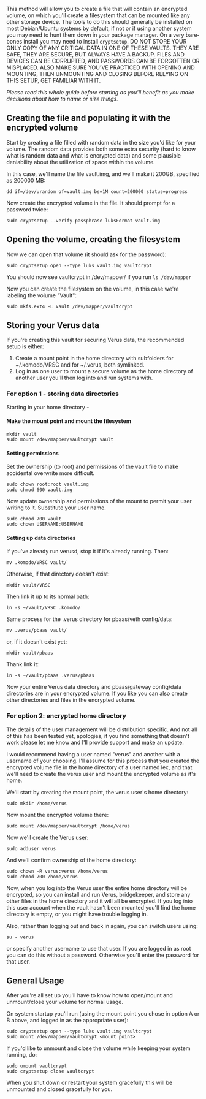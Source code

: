 This method will allow you to create a file that will contain an encrypted volume, on which you'll create a filesystem that can be mounted like any other storage device.
The tools to do this should generally be installed on most Debian/Ubuntu systems by default, if not or if using another system you may need to hunt them down in your package manager. On a very bare-bones install you may need to install `cryptsetup`.
DO NOT STORE YOUR ONLY COPY OF ANY CRITICAL DATA IN ONE OF THESE VAULTS. THEY ARE SAFE, THEY ARE SECURE, BUT ALWAYS HAVE A BACKUP. FILES AND DEVICES CAN BE CORRUPTED, AND PASSWORDS CAN BE FORGOTTEN OR MISPLACED. ALSO MAKE SURE YOU'VE PRACTICED WITH OPENING AND MOUNTING, THEN UNMOUNTING AND CLOSING BEFORE RELYING ON THIS SETUP, GET FAMILIAR WITH IT.

*Please read this whole guide before starting as you'll benefit as you make decisions about how to name or size things.*

## Creating the file and populating it with the encrypted volume
Start by creating a file filled with random data in the size you'd like for your volume. The random data provides both some extra security (hard to know what is random data and what is encrypted data) and some plausible deniability about the utilization of space within the volume.

In this case, we'll name the file vault.img, and we'll make it 200GB, specified as 200000 MB:
```
dd if=/dev/urandom of=vault.img bs=1M count=200000 status=progress
```

Now create the encrypted volume in the file. It should prompt for a password twice:
```
sudo cryptsetup --verify-passphrase luksFormat vault.img
```

## Opening the volume, creating the filesystem
Now we can open that volume (it should ask for the password):
```
sudo cryptsetup open --type luks vault.img vaultcrypt
```

You should now see vaultcrypt in /dev/mapper/ if you run `ls /dev/mapper`

Now you can create the filesystem on the volume, in this case we're labeling the volume "Vault":
```
sudo mkfs.ext4 -L Vault /dev/mapper/vaultcrypt
```

## Storing your Verus data
If you're creating this vault for securing Verus data, the recommended setup is either:
1. Create a mount point in the home directory with subfolders for ~/.komodo/VRSC and for ~/.verus, both symlinked.
2. Log in as one user to mount a secure volume as the home directory of another user you'll then log into and run systems with.

### For option 1 - storing data directories
Starting in your home directory - 
#### Make the mount point and mount the filesystem
```
mkdir vault
sudo mount /dev/mapper/vaultcrypt vault
```

#### Setting permissions
Set the ownership (to root) and permissions of the vault file to make accidental overwrite more difficult.
```
sudo chown root:root vault.img
sudo chmod 600 vault.img
```

Now update ownership and permissions of the mount to permit your user writing to it. Substitute your user name.
```
sudo chmod 700 vault
sudo chown USERNAME:USERNAME
```

#### Setting up data directories
If you've already run verusd, stop it if it's already running. Then:
```
mv .komodo/VRSC vault/
```

Otherwise, if that directory doesn't exist:
```
mkdir vault/VRSC
```

Then link it up to its normal path:
```
ln -s ~/vault/VRSC .komodo/
```

Same process for the .verus directory for pbaas/veth config/data:
```
mv .verus/pbaas vault/
```
or, if it doesn't exist yet:
```
mkdir vault/pbaas
```

Thank link it:
```
ln -s ~/vault/pbaas .verus/pbaas
```

Now your entire Verus data directory and pbaas/gateway config/data directories are in your encrypted volume. If you like you can also create other directories and files in the encrypted volume.

### For option 2: encrypted home directory
The details of the user management will be distribution specific. And not all of this has been tested yet, apologies, if you find something that doesn't work please let me know and I'll provide support and make an update.

I would recommend having a user named "verus" and another with a username of your choosing. I'll assume for this process that you created the encrypted volume file in the home directory of a user named lex, and that we'll need to create the verus user and mount the encrypted volume as it's home.

We'll start by creating the mount point, the verus user's home directory:
```
sudo mkdir /home/verus
```

Now mount the encrypted volume there:
```
sudo mount /dev/mapper/vaultcrypt /home/verus
```

Now we'll create the Verus user:
```
sudo adduser verus
```

And we'll confirm ownership of the home directory:
```
sudo chown -R verus:verus /home/verus
sudo chmod 700 /home/verus
```

Now, when you log into the Verus user the entire home directory will be encrypted, so you can install and run Verus, bridgekeeper, and store any other files in the home directory and it will all be encrypted. If you log into this user account when the vault hasn't been mounted you'll find the home directory is empty, or you might have trouble logging in.

Also, rather than logging out and back in again, you can switch users using:
```
su - verus
```
or specify another username to use that user. If you are logged in as root you can do this without a password. Otherwise you'll enter the password for that user.

## General Usage
After you're all set up you'll have to know how to open/mount and unmount/close your volume for normal usage.

On system startup you'll run (using the mount point you chose in option A or B above, and logged in as the appropriate user):
```
sudo cryptsetup open --type luks vault.img vaultcrypt
sudo mount /dev/mapper/vaultcrypt <mount point>
```

If you'd like to unmount and close the volume while keeping your system running, do:
```
sudo umount vaultcrypt
sudo cryptsetup close vaultcrypt
```

When you shut down or restart your system gracefully this will be unmounted and closed gracefully for you.
